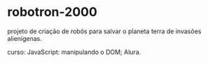 # robotron-2000

projeto de criação de robôs para salvar o planeta terra de invasões alienígenas.

curso: JavaScript: manipulando o DOM; Alura.
